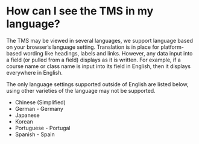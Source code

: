 # How can I see the TMS in my language?

The TMS may be viewed in several languages, we support language based on your browser’s language setting. Translation is in place for platform-based wording like headings, labels and links. However, any data input into a field (or pulled from a field) displays as it is written. For example, if a course name or class name is input into its field in English, then it displays everywhere in English.

The only language settings supported outside of English are listed below, using other varieties of the language may not be supported. 
* Chinese (Simplified)
* German - Germany
* Japanese
* Korean
* Portuguese - Portugal
* Spanish - Spain
